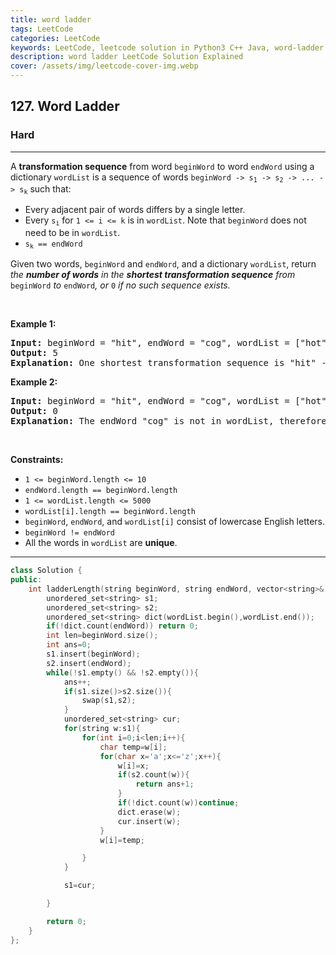 ```yaml
---
title: word ladder
tags: LeetCode
categories: LeetCode
keywords: LeetCode, leetcode solution in Python3 C++ Java, word-ladder solution
description: word ladder LeetCode Solution Explained
cover: /assets/img/leetcode-cover-img.webp
---
```





<h2>127. Word Ladder</h2><h3>Hard</h3><hr><div><p>A <strong>transformation sequence</strong> from word <code>beginWord</code> to word <code>endWord</code> using a dictionary <code>wordList</code> is a sequence of words <code>beginWord -&gt; s<sub>1</sub> -&gt; s<sub>2</sub> -&gt; ... -&gt; s<sub>k</sub></code> such that:</p>

<ul>
	<li>Every adjacent pair of words differs by a single letter.</li>
	<li>Every <code>s<sub>i</sub></code> for <code>1 &lt;= i &lt;= k</code> is in <code>wordList</code>. Note that <code>beginWord</code> does not need to be in <code>wordList</code>.</li>
	<li><code>s<sub>k</sub> == endWord</code></li>
</ul>

<p>Given two words, <code>beginWord</code> and <code>endWord</code>, and a dictionary <code>wordList</code>, return <em>the <strong>number of words</strong> in the <strong>shortest transformation sequence</strong> from</em> <code>beginWord</code> <em>to</em> <code>endWord</code><em>, or </em><code>0</code><em> if no such sequence exists.</em></p>

<p>&nbsp;</p>
<p><strong>Example 1:</strong></p>

<pre><strong>Input:</strong> beginWord = "hit", endWord = "cog", wordList = ["hot","dot","dog","lot","log","cog"]
<strong>Output:</strong> 5
<strong>Explanation:</strong> One shortest transformation sequence is "hit" -&gt; "hot" -&gt; "dot" -&gt; "dog" -&gt; cog", which is 5 words long.
</pre>

<p><strong>Example 2:</strong></p>

<pre><strong>Input:</strong> beginWord = "hit", endWord = "cog", wordList = ["hot","dot","dog","lot","log"]
<strong>Output:</strong> 0
<strong>Explanation:</strong> The endWord "cog" is not in wordList, therefore there is no valid transformation sequence.
</pre>

<p>&nbsp;</p>
<p><strong>Constraints:</strong></p>

<ul>
	<li><code>1 &lt;= beginWord.length &lt;= 10</code></li>
	<li><code>endWord.length == beginWord.length</code></li>
	<li><code>1 &lt;= wordList.length &lt;= 5000</code></li>
	<li><code>wordList[i].length == beginWord.length</code></li>
	<li><code>beginWord</code>, <code>endWord</code>, and <code>wordList[i]</code> consist of lowercase English letters.</li>
	<li><code>beginWord != endWord</code></li>
	<li>All the words in <code>wordList</code> are <strong>unique</strong>.</li>
</ul>
</div>

---




```cpp
class Solution {
public:
    int ladderLength(string beginWord, string endWord, vector<string>& wordList) {
        unordered_set<string> s1;
		unordered_set<string> s2;
		unordered_set<string> dict(wordList.begin(),wordList.end());
		if(!dict.count(endWord)) return 0;
		int len=beginWord.size();
		int ans=0;
		s1.insert(beginWord);
		s2.insert(endWord);
		while(!s1.empty() && !s2.empty()){
			ans++;
			if(s1.size()>s2.size()){
				swap(s1,s2);
			}
			unordered_set<string> cur;
			for(string w:s1){
				for(int i=0;i<len;i++){
					char temp=w[i];
					for(char x='a';x<='z';x++){
						w[i]=x;
						if(s2.count(w)){
							return ans+1;
						}
						if(!dict.count(w))continue;
						dict.erase(w);
						cur.insert(w);
					}
					w[i]=temp;

				}
			}

			s1=cur;

		}

		return 0;
    }
};
```
